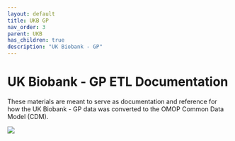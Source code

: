```yaml
---
layout: default
title: UKB GP
nav_order: 3
parent: UKB
has_children: true
description: "UK Biobank - GP"
---
```


# UK Biobank - GP ETL Documentation

These materials are meant to serve as documentation and reference for how the UK Biobank - GP data was converted to the OMOP Common Data Model (CDM).

![](images/image01.png)